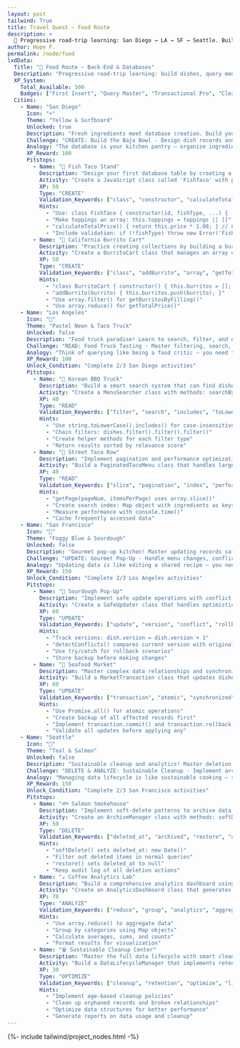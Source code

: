 ```yaml
---
layout: post
tailwind: True
title: Travel Quest — Food Route
description: >
  🎒 Progressive road-trip learning: San Diego → LA → SF → Seattle. Build dishes, query menus, handle transactions, and master database cleanup through coastal cuisine adventures.
author: Hope F.
permalink: /node/food
lxdData:
  Title: "🍕 Food Route — Back-End & Databases"
  Description: "Progressive road-trip learning: build dishes, query menus, handle transactions, and master database cleanup through coastal cuisine adventures."
  XP_System:
    Total_Available: 500
    Badges: ["First Insert", "Query Master", "Transactional Pro", "Cleanup Crew"]
  Cities:
    - Name: "San Diego"
      Icon: "☀️"
      Theme: "Yellow & Surfboard"
      Unlocked: true
      Description: "Fresh ingredients meet database creation. Build your first dishes by learning INSERT operations and data modeling."
      Challenge: "CREATE: Build the Baja Bowl - Design dish records and ingredient relationships"
      Analogy: "The database is your kitchen pantry — organize ingredients (fields) and recipes (records) so chefs (applications) can cook reliably."
      XP_Reward: 100
      Pitstops:
        - Name: "🌮 Fish Taco Stand"
          Description: "Design your first database table by creating a Taco class with all the essential properties."
          Activity: "Create a JavaScript class called 'FishTaco' with properties: id, fishType, toppings (array), sauce, price, spiceLevel. Add a method calculateTotalPrice() that includes tax."
          XP: 50
          Type: "CREATE"
          Validation_Keywords: ["class", "constructor", "calculateTotalPrice", "tax"]
          Hints:
            - "Use: class FishTaco { constructor(id, fishType, ...) { ... } }"
            - "Make toppings an array: this.toppings = toppings || []"
            - "calculateTotalPrice() { return this.price * 1.08; } // 8% tax"
            - "Include validation: if (!fishType) throw new Error('Fish type required')"
        - Name: "🌯 California Burrito Cart"
          Description: "Practice creating collections by building a burrito ordering system with multiple items."
          Activity: "Create a BurritoCart class that manages an array of burritos. Include methods: addBurrito(), removeBurrito(), getTotalPrice(), and getBurritosByFilling()."
          XP: 50
          Type: "CREATE"
          Validation_Keywords: ["class", "addBurrito", "array", "getTotalPrice"]
          Hints:
            - "class BurritoCart { constructor() { this.burritos = []; } }"
            - "addBurrito(burrito) { this.burritos.push(burrito); }"
            - "Use array.filter() for getBurritosByFilling()"
            - "Use array.reduce() for getTotalPrice()"
    - Name: "Los Angeles"
      Icon: "🌴"
      Theme: "Pastel Neon & Taco Truck"
      Unlocked: false
      Description: "Food truck paradise! Learn to search, filter, and efficiently query your growing database of dishes."
      Challenge: "READ: Food Truck Tasting - Master filtering, search, and performance optimization"
      Analogy: "Think of querying like being a food critic — you need to find exactly what you're looking for quickly in a sea of options."
      XP_Reward: 100
      Unlock_Condition: "Complete 2/3 San Diego activities"
      Pitstops:
        - Name: "🚚 Korean BBQ Truck"
          Description: "Build a smart search system that can find dishes by multiple criteria simultaneously."
          Activity: "Create a MenuSearcher class with methods: searchByName(), filterByCalories(), filterByIngredients(), and a complex search() method that combines all filters."
          XP: 40
          Type: "READ"
          Validation_Keywords: ["filter", "search", "includes", "toLowerCase"]
          Hints:
            - "Use string.toLowerCase().includes() for case-insensitive search"
            - "Chain filters: dishes.filter().filter().filter()"
            - "Create helper methods for each filter type"
            - "Return results sorted by relevance score"
        - Name: "🌮 Street Taco Row"
          Description: "Implement pagination and performance optimization for large datasets."
          Activity: "Build a PaginatedTacoMenu class that handles large arrays efficiently. Include methods: getPage(), getTotalPages(), and createIndex() for faster searches."
          XP: 40
          Type: "READ"
          Validation_Keywords: ["slice", "pagination", "index", "performance"]
          Hints:
            - "getPage(pageNum, itemsPerPage) uses array.slice()"
            - "Create search index: Map object with ingredients as keys"
            - "Measure performance with console.time()"
            - "Cache frequently accessed data"
    - Name: "San Francisco"
      Icon: "🌁"
      Theme: "Foggy Blue & Sourdough"
      Unlocked: false
      Description: "Gourmet pop-up kitchen! Master updating records safely with transactions and conflict resolution."
      Challenge: "UPDATE: Gourmet Pop-Up - Handle menu changes, conflicts, and maintain data consistency"
      Analogy: "Updating data is like editing a shared recipe — you need to handle conflicts when multiple chefs want to make changes."
      XP_Reward: 150
      Unlock_Condition: "Complete 2/3 Los Angeles activities"
      Pitstops:
        - Name: "🥖 Sourdough Pop-Up"
          Description: "Implement safe update operations with conflict detection and rollback capabilities."
          Activity: "Create a SafeUpdater class that handles optimistic locking. Include methods: updateDish(), detectConflicts(), and rollbackChanges() with version tracking."
          XP: 60
          Type: "UPDATE"
          Validation_Keywords: ["update", "version", "conflict", "rollback"]
          Hints:
            - "Track versions: dish.version = dish.version + 1"
            - "detectConflicts() compares current version with original"
            - "Use try/catch for rollback scenarios"
            - "Store backup before making changes"
        - Name: "🦐 Seafood Market"
          Description: "Master complex data relationships and synchronized updates across multiple entities."
          Activity: "Build a MarketTransaction class that updates dishes, ingredients, and inventory simultaneously. Ensure all updates succeed or all fail."
          XP: 60
          Type: "UPDATE"
          Validation_Keywords: ["transaction", "atomic", "synchronized", "consistency"]
          Hints:
            - "Use Promise.all() for atomic operations"
            - "Create backup of all affected records first"
            - "Implement transaction.commit() and transaction.rollback()"
            - "Validate all updates before applying any"
    - Name: "Seattle"
      Icon: "🌲"
      Theme: "Teal & Salmon"
      Unlocked: false
      Description: "Sustainable cleanup and analytics! Master deletion strategies and build insightful reports from your data."
      Challenge: "DELETE & ANALYZE: Sustainable Cleanup - Implement archival strategies and generate analytics"
      Analogy: "Managing data lifecycle is like sustainable cooking — sometimes you preserve ingredients, sometimes you compost them."
      XP_Reward: 150
      Unlock_Condition: "Complete 2/3 San Francisco activities"
      Pitstops:
        - Name: "🐟 Salmon Smokehouse"
          Description: "Implement soft-delete patterns to archive data safely without losing historical information."
          Activity: "Create an ArchiveManager class with methods: softDelete(), restore(), permanentDelete(), and getArchivedItems(). Include audit trail functionality."
          XP: 50
          Type: "DELETE"
          Validation_Keywords: ["deleted_at", "archived", "restore", "audit"]
          Hints:
            - "softDelete() sets deleted_at: new Date()"
            - "Filter out deleted items in normal queries"
            - "restore() sets deleted_at to null"
            - "Keep audit log of all deletion actions"
        - Name: "☕ Coffee Analytics Lab"
          Description: "Build a comprehensive analytics dashboard using aggregation and data visualization."
          Activity: "Create an AnalyticsDashboard class that generates insights: topIngredients(), avgCaloriesByCity(), dishCategoryBreakdown(), and trendsOverTime()."
          XP: 70
          Type: "ANALYZE"
          Validation_Keywords: ["reduce", "group", "analytics", "aggregate"]
          Hints:
            - "Use array.reduce() to aggregate data"
            - "Group by categories using Map objects"
            - "Calculate averages, sums, and counts"
            - "Format results for visualization"
        - Name: "🗑️ Sustainable Cleanup Center"
          Description: "Master the full data lifecycle with smart cleanup policies and optimization strategies."
          Activity: "Build a DataLifecycleManager that implements retention policies, cleanup old records, optimizes storage, and generates lifecycle reports."
          XP: 30
          Type: "OPTIMIZE"
          Validation_Keywords: ["cleanup", "retention", "optimize", "lifecycle"]
          Hints:
            - "Implement age-based cleanup policies"
            - "Clean up orphaned records and broken relationships"
            - "Optimize data structures for better performance"
            - "Generate reports on data usage and cleanup"
---
```

{%- include tailwind/project_nodes.html -%}
